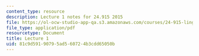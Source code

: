 ```yaml
---
content_type: resource
description: Lecture 1 notes for 24.915 2015
file: https://ol-ocw-studio-app-qa.s3.amazonaws.com/courses/24-915-linguistic-phonetics-fall-2015/81c9d59190795ad560724b3cdd65050b_MIT24_915F15_lec1.pdf
file_type: application/pdf
resourcetype: Document
title: Lecture 1
uid: 81c9d591-9079-5ad5-6072-4b3cdd65050b
---
```

